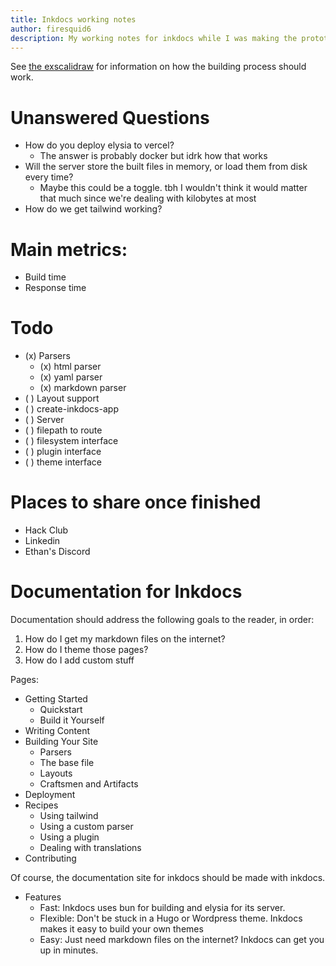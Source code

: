 ```yaml
---
title: Inkdocs working notes
author: firesquid6
description: My working notes for inkdocs while I was making the prototype and initial version of inkdocs.
---
```


See [the exscalidraw](https://excalidraw.com/#json=vLl1eq1dLLDo3hOySVoLH,SXJzVd3g2NH7nvJ8IWnngg) for information on how the building process should work.

# Unanswered Questions

- How do you deploy elysia to vercel?
  - The answer is probably docker but idrk how that works
- Will the server store the built files in memory, or load them from disk every time?
  - Maybe this could be a toggle. tbh I wouldn't think it would matter that much since we're dealing with kilobytes at most
- How do we get tailwind working?

# Main metrics:

- Build time
- Response time

# Todo

- (x) Parsers
  - (x) html parser
  - (x) yaml parser
  - (x) markdown parser
- ( ) Layout support
- ( ) create-inkdocs-app
- ( ) Server
- ( ) filepath to route
- ( ) filesystem interface
- ( ) plugin interface
- ( ) theme interface

# Places to share once finished

- Hack Club
- Linkedin
- Ethan's Discord

# Documentation for Inkdocs

Documentation should address the following goals to the reader, in order:

1. How do I get my markdown files on the internet?
2. How do I theme those pages?
3. How do I add custom stuff

Pages:

- Getting Started
  - Quickstart
  - Build it Yourself
- Writing Content
- Building Your Site
  - Parsers
  - The base file
  - Layouts
  - Craftsmen and Artifacts
- Deployment
- Recipes
  - Using tailwind
  - Using a custom parser
  - Using a plugin
  - Dealing with translations
- Contributing

Of course, the documentation site for inkdocs should be made with inkdocs.

- Features
  - Fast: Inkdocs uses bun for building and elysia for its server.
  - Flexible: Don't be stuck in a Hugo or Wordpress theme. Inkdocs makes it easy to build your own themes
  - Easy: Just need markdown files on the internet? Inkdocs can get you up in minutes.
